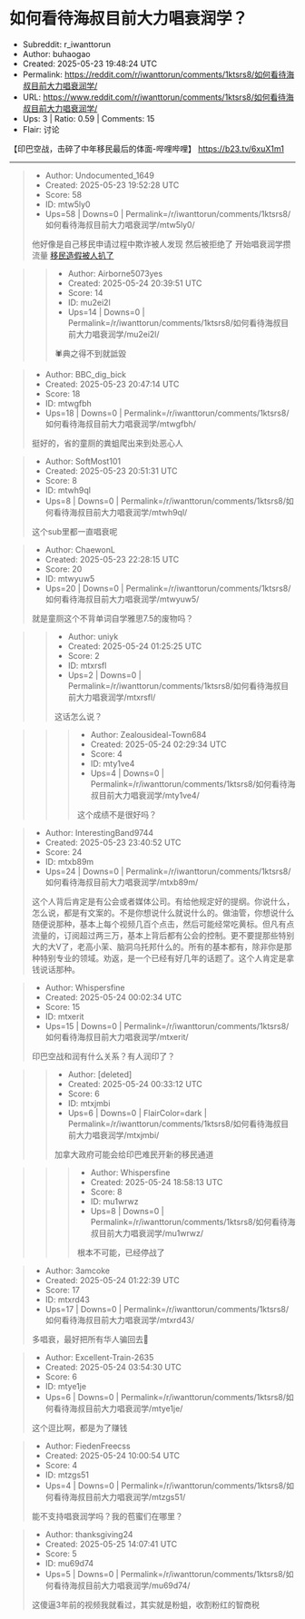 # 如何看待海叔目前大力唱衰润学？

- Subreddit: r_iwanttorun
- Author: buhaogao
- Created: 2025-05-23 19:48:24 UTC
- Permalink: https://reddit.com/r/iwanttorun/comments/1ktsrs8/如何看待海叔目前大力唱衰润学/
- URL: https://www.reddit.com/r/iwanttorun/comments/1ktsrs8/如何看待海叔目前大力唱衰润学/
- Ups: 3 | Ratio: 0.59 | Comments: 15
- Flair: 讨论


【印巴空战，击碎了中年移民最后的体面-哔哩哔哩】 <https://b23.tv/6xuX1m1>


---

> - Author: Undocumented_1649
> - Created: 2025-05-23 19:52:28 UTC
> - Score: 58
> - ID: mtw5ly0
> - Ups=58 | Downs=0 | Permalink=/r/iwanttorun/comments/1ktsrs8/如何看待海叔目前大力唱衰润学/mtw5ly0/
>
> 他好像是自己移民申请过程中欺诈被人发现 然后被拒绝了 开始唱衰润学攒流量 [移民造假被人扒了](http://bbs.skykiwi.com/forum.php?mod=viewthread&tid=4239147)

>> - Author: Airborne5073yes
>> - Created: 2025-05-24 20:39:51 UTC
>> - Score: 14
>> - ID: mu2ei2l
>> - Ups=14 | Downs=0 | Permalink=/r/iwanttorun/comments/1ktsrs8/如何看待海叔目前大力唱衰润学/mu2ei2l/
>>
>> 🕷️典之得不到就詆毀

> - Author: BBC_dig_bick
> - Created: 2025-05-23 20:47:14 UTC
> - Score: 18
> - ID: mtwgfbh
> - Ups=18 | Downs=0 | Permalink=/r/iwanttorun/comments/1ktsrs8/如何看待海叔目前大力唱衰润学/mtwgfbh/
>
> 挺好的，省的童厕的粪蛆爬出来到处恶心人

> - Author: SoftMost101
> - Created: 2025-05-23 20:51:31 UTC
> - Score: 8
> - ID: mtwh9ql
> - Ups=8 | Downs=0 | Permalink=/r/iwanttorun/comments/1ktsrs8/如何看待海叔目前大力唱衰润学/mtwh9ql/
>
> 这个sub里都一直唱衰呢

> - Author: ChaewonL
> - Created: 2025-05-23 22:28:15 UTC
> - Score: 20
> - ID: mtwyuw5
> - Ups=20 | Downs=0 | Permalink=/r/iwanttorun/comments/1ktsrs8/如何看待海叔目前大力唱衰润学/mtwyuw5/
>
> 就是童厕这个不背单词自学雅思7.5的废物吗？

>> - Author: uniyk
>> - Created: 2025-05-24 01:25:25 UTC
>> - Score: 2
>> - ID: mtxrsfl
>> - Ups=2 | Downs=0 | Permalink=/r/iwanttorun/comments/1ktsrs8/如何看待海叔目前大力唱衰润学/mtxrsfl/
>>
>> 这话怎么说？

>>> - Author: Zealousideal-Town684
>>> - Created: 2025-05-24 02:29:34 UTC
>>> - Score: 4
>>> - ID: mty1ve4
>>> - Ups=4 | Downs=0 | Permalink=/r/iwanttorun/comments/1ktsrs8/如何看待海叔目前大力唱衰润学/mty1ve4/
>>>
>>> 这个成绩不是很好吗？

> - Author: InterestingBand9744
> - Created: 2025-05-23 23:40:52 UTC
> - Score: 24
> - ID: mtxb89m
> - Ups=24 | Downs=0 | Permalink=/r/iwanttorun/comments/1ktsrs8/如何看待海叔目前大力唱衰润学/mtxb89m/
>
> 这个人背后肯定是有公会或者媒体公司。有给他规定好的提纲。你说什么，怎么说，都是有文案的。不是你想说什么就说什么的。做油管，你想说什么随便说那种，基本上每个视频几百个点击，然后可能经常吃黄标。但凡有点流量的，订阅超过两三万，基本上背后都有公会的控制。更不要提那些特别大的大V了，老高小茉、脑洞乌托邦什么的。所有的基本都有，除非你是那种特别专业的领域。劝返，是一个已经有好几年的话题了。这个人肯定是拿钱说话那种。

> - Author: Whispersfine
> - Created: 2025-05-24 00:02:34 UTC
> - Score: 15
> - ID: mtxerit
> - Ups=15 | Downs=0 | Permalink=/r/iwanttorun/comments/1ktsrs8/如何看待海叔目前大力唱衰润学/mtxerit/
>
> 印巴空战和润有什么关系？有人润印了？

>> - Author: [deleted]
>> - Created: 2025-05-24 00:33:12 UTC
>> - Score: 6
>> - ID: mtxjmbi
>> - Ups=6 | Downs=0 | FlairColor=dark | Permalink=/r/iwanttorun/comments/1ktsrs8/如何看待海叔目前大力唱衰润学/mtxjmbi/
>>
>> 加拿大政府可能会给印巴难民开新的移民通道

>>> - Author: Whispersfine
>>> - Created: 2025-05-24 18:58:13 UTC
>>> - Score: 8
>>> - ID: mu1wrwz
>>> - Ups=8 | Downs=0 | Permalink=/r/iwanttorun/comments/1ktsrs8/如何看待海叔目前大力唱衰润学/mu1wrwz/
>>>
>>> 根本不可能，已经停战了

> - Author: 3amcoke
> - Created: 2025-05-24 01:22:39 UTC
> - Score: 17
> - ID: mtxrd43
> - Ups=17 | Downs=0 | Permalink=/r/iwanttorun/comments/1ktsrs8/如何看待海叔目前大力唱衰润学/mtxrd43/
>
> 多唱衰，最好把所有华人骗回去🤣

> - Author: Excellent-Train-2635
> - Created: 2025-05-24 03:54:30 UTC
> - Score: 6
> - ID: mtye1je
> - Ups=6 | Downs=0 | Permalink=/r/iwanttorun/comments/1ktsrs8/如何看待海叔目前大力唱衰润学/mtye1je/
>
> 这个逗比啊，都是为了赚钱

> - Author: FiedenFreecss
> - Created: 2025-05-24 10:00:54 UTC
> - Score: 4
> - ID: mtzgs51
> - Ups=4 | Downs=0 | Permalink=/r/iwanttorun/comments/1ktsrs8/如何看待海叔目前大力唱衰润学/mtzgs51/
>
> 能不支持唱衰润学吗？我的苞蜜们在哪里？

> - Author: thanksgiving24
> - Created: 2025-05-25 14:07:41 UTC
> - Score: 5
> - ID: mu69d74
> - Ups=5 | Downs=0 | Permalink=/r/iwanttorun/comments/1ktsrs8/如何看待海叔目前大力唱衰润学/mu69d74/
>
> 这傻逼3年前的视频我就看过，其实就是粉蛆，收割粉红的智商税
